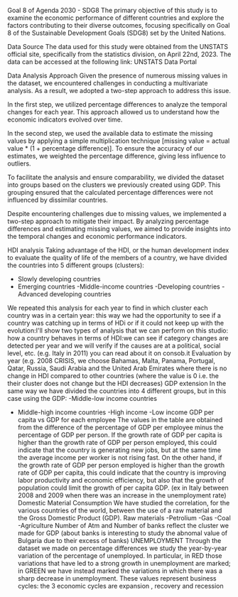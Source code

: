 Goal 8 of Agenda 2030 - SDG8
The primary objective of this study is to examine the economic performance of different countries and explore the factors contributing to their diverse outcomes, focusing specifically on Goal 8 of the Sustainable Development Goals (SDG8) set by the United Nations.

Data Source
The data used for this study were obtained from the UNSTATS official site, specifically from the statistics division, on April 22nd, 2023. The data can be accessed at the following link: UNSTATS Data Portal

Data Analysis Approach
Given the presence of numerous missing values in the dataset, we encountered challenges in conducting a multivariate analysis. As a result, we adopted a two-step approach to address this issue.

In the first step, we utilized percentage differences to analyze the temporal changes for each year. This approach allowed us to understand how the economic indicators evolved over time.

In the second step, we used the available data to estimate the missing values by applying a simple multiplication technique [missing value = actual value * (1 + percentage difference)]. To ensure the accuracy of our estimates, we weighted the percentage difference, giving less influence to outliers.

To facilitate the analysis and ensure comparability, we divided the dataset into groups based on the clusters we previously created using GDP. This grouping ensured that the calculated percentage differences were not influenced by dissimilar countries.

Despite encountering challenges due to missing values, we implemented a two-step approach to mitigate their impact. By analyzing percentage differences and estimating missing values, we aimed to provide insights into the temporal changes and economic performance indicators.

HDI analysis
Taking advantage of the HDI, or the human development index to evaluate the quality of life of the members of a country, we have divided the countries into 5 different groups (clusters):
- Slowly developing countries
- Emerging countries
-Middle-income countries
-Developing countries
-Advanced developing countries

We repeated this analysis for each year to find in which cluster each country was in a certain year: this way we had the opportunity to see if a country was catching up in terms of HDi or if it could not keep up with the evolution:I'll show two types of analysis that we can perform on this studio:
how a country behaves in terms of HDI:we can see if category changes are detected per year and we will verify if the causes are at a political, social level, etc. (e.g. Italy in 2011)
you can read about it on consob.it
Evaluation by year (e.g. 2008 CRISIS, we choose Bahamas, Malta, Panama, Portugal, Qatar, Russia, Saudi Arabia and the United Arab Emirates where there is no change in HDI compared to other countries (where the value is 0 i.e. the their cluster does not change but the HDI decreases)
GDP extension
In the same way we have divided the countries into 4 different groups, but in this case using the GDP:
-Middle-low income countries
- Middle-high income countries
-High income
-Low income
GDP per capita vs GDP for each employee
The values in the table are obtained from the difference of the percentage of GDP per employee minus the percentage of GDP per person.
If the growth rate of GDP per capita is higher than the growth rate of GDP per person employed, this could indicate that the country is generating new jobs, but at the same time the average income per worker is not rising fast. On the other hand, if the growth rate of GDP per person employed is higher than the growth rate of GDP per capita, this could indicate that the country is improving labor productivity and economic efficiency, but also that the growth of population could limit the growth of per capita GDP.
(ex in Italy between 2008 and 2009 when there was an increase in the unemployment rate)
Domestic Material Consumption
We have studied the correlation, for the various countries of the world, between the use of a raw material and the Gross Domestic Product (GDP).
Raw materials
-Petrolium
-Gas
-Coal
-Agriculture
Number of Atm and Number of banks reflect the cluster we made for GDP (about banks is interesting to study the abnomal value of Bulgaria due to their excess of banks)
UNEMPLOYMENT
Through the dataset we  made on percentage differences we study the year-by-year variation of the percentage of unemployed. In particular, in RED those variations that have led to a strong growth in unemployment are marked; in GREEN we have instead marked the variations in which there was a sharp decrease in unemployment.
These values represent business cycles: the 3 economic cycles are expansion , recovery and recession 
